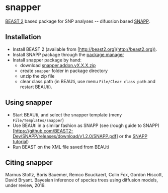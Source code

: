 # snapper 

[BEAST 2](http://beast2.org) based package for SNP analyses -- difussion based [SNAPP](https://github.com/BEAST2-Dev/SNAPP).

## Installation

* Install BEAST 2 (available from [http://beast2.org](http://beast2.org)).
* Install SNAPP package through the [package manager](http://www.beast2.org/managing-packages/)
* Install snapper package by hand: 
    * download [snapper.addon.vX.X.X.zip](https://github.com/rbouckaert/snapper/releases)
    * create `snapper` folder in package directory
    * unzip the zip file
    * clear class path (in BEAUti, use menu `File/Clear class path` and restart BEAUti).

## Using snapper

* Start BEAUti, and select the snapper template  (meny `File/Templates/snapper`)
* Use BEAUti in a similar fashion as SNAPP (see (rough guide to SNAPP)[https://github.com/BEAST2-Dev/SNAPP/releases/download/v1.2.0/SNAPP.pdf] or the [SNAPP tutorial](https://github.com/BEAST2-Dev/beast-docs/releases/download/v1.0/SNAPP-tutorial-2018.zip))
* Run BEAST on the XML file saved from BEAUti

## Citing snapper

Marnus Stoltz, Boris Bauemer, Remco Bouckaert, Colin Fox, Gordon Hiscott, David Bryant.
Bayesian inference of species trees using diffusion models, under review, 2019.
